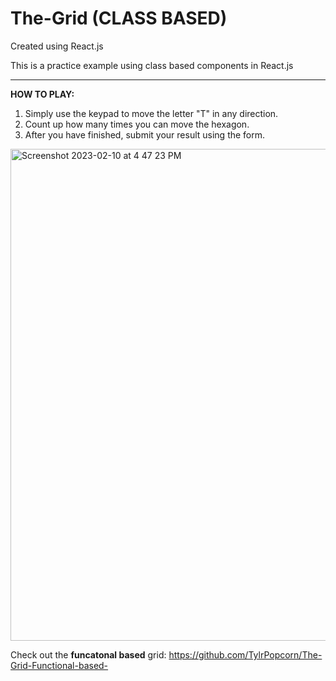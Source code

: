 # The-Grid (CLASS BASED)

Created using React.js

This is a practice example using class based components in React.js

--  --  --

**HOW TO PLAY:**
1. Simply use the keypad to move the letter "T" in any direction.
2. Count up how many times you can move the hexagon.
3. After you have finished, submit your result using the form.

<img width="787" alt="Screenshot 2023-02-10 at 4 47 23 PM" src="https://user-images.githubusercontent.com/104395322/218205114-b60b64f8-d942-4c66-81cf-3fed0695f81d.png">


Check out the **funcatonal based** grid: https://github.com/TylrPopcorn/The-Grid-Functional-based-
